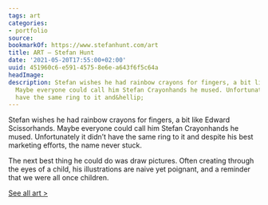 ```yaml
---
tags: art
categories:
- portfolio
source:
bookmarkOf: https://www.stefanhunt.com/art
title: ART — Stefan Hunt
date: '2021-05-20T17:55:00+02:00'
uuid: 451960c6-e591-4575-8e6e-a643f6f5c64a
headImage:
description: Stefan wishes he had rainbow crayons for fingers, a bit like Edward Scissorhands.
  Maybe everyone could call him Stefan Crayonhands he mused. Unfortunately it didn’t
  have the same ring to it and&hellip;
---
```


Stefan wishes he had rainbow crayons for fingers, a bit like Edward Scissorhands. Maybe everyone could call him Stefan Crayonhands he mused. Unfortunately it didn’t have the same ring to it and despite his best marketing efforts, the name never stuck.

The next best thing he could do was draw pictures. Often creating through the eyes of a child, his illustrations are naive yet poignant, and a reminder that we were all once children.

[See all art >](/all-art)
